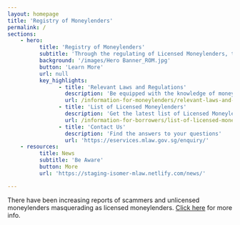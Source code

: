 ```yaml
---
layout: homepage
title: 'Registry of Moneylenders'
permalink: /
sections:
    - hero:
          title: 'Registry of Moneylenders'
          subtitle: 'Through the regulating of Licensed Moneylenders, the Registry of Moneylenders cultivates a safe and professional moneylending industry in Singapore'
          background: '/images/Hero Banner_ROM.jpg'
          button: 'Learn More'
          url: null
          key_highlights:
                - title: 'Relevant Laws and Regulations'
                  description: 'Be equipped with the knowledge of moneylending legislation in Singapore'
                  url: /information-for-moneylenders/relevant-laws-and-regulations/
                - title: 'List of Licensed Moneylenders'
                  description: 'Get the latest list of Licensed Moneylenders in Singapore'
                  url: /information-for-borrowers/list-of-licensed-moneylenders-in-singapore/
                - title: 'Contact Us'
                  description: 'Find the answers to your questions'
                  url: 'https://eservices.mlaw.gov.sg/enquiry/'
    - resources:
          title: News
          subtitle: 'Be Aware'
          button: More
          url: 'https://staging-isomer-mlaw.netlify.com/news/'

---
```



<!-- Type your notification here - the notification bar will not appear if this is empty. For other changes, refer to _data/homepage.yml to edit the homepage -->
There have been increasing reports of scammers and unlicensed moneylenders masquerading as licensed moneylenders. [Click here](/information-for-borrowers/list-of-licensed-moneylenders-in-singapore/) for more info.
